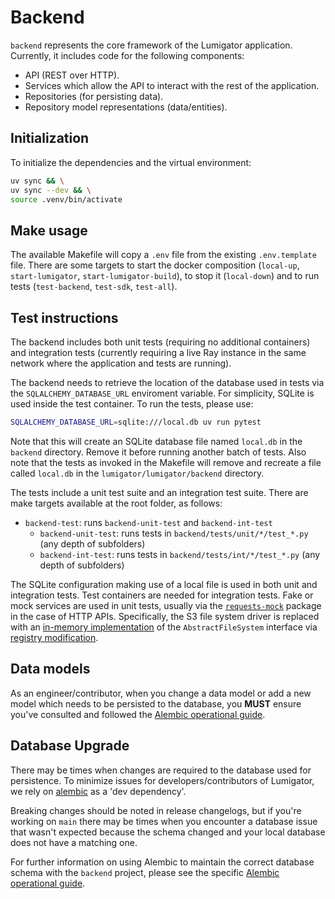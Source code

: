 # Backend

`backend` represents the core framework of the Lumigator application. Currently, it includes code
for the following components:

* API (REST over HTTP).
* Services which allow the API to interact with the rest of the application.
* Repositories (for persisting data).
* Repository model representations (data/entities).

## Initialization

To initialize the dependencies and the virtual environment:

```bash
uv sync && \
uv sync --dev && \
source .venv/bin/activate
```

## Make usage

The available Makefile will copy a `.env` file from the existing `.env.template` file. There are some targets to start the docker composition (`local-up`, `start-lumigator`, `start-lumigator-build`), to stop it (`local-down`) and to run tests (`test-backend`, `test-sdk`, `test-all`).

## Test instructions

The backend includes both unit tests (requiring no additional containers) and integration tests (currently requiring a live Ray instance in the same network where the application and tests are running).

The backend needs to retrieve the location of the database used in tests via the `SQLALCHEMY_DATABASE_URL` enviroment variable. For simplicity, SQLite is used inside the test container. To run the tests, please use:

```bash
SQLALCHEMY_DATABASE_URL=sqlite:///local.db uv run pytest
```

Note that this will create an SQLite database file named `local.db` in the `backend` directory. Remove it before running another batch of tests. Also note that the tests as invoked in the Makefile will remove and recreate a file called `local.db` in the `lumigator/lumigator/backend` directory.

The tests include a unit test suite and an integration test suite. There are make targets available at the root folder, as follows:

* `backend-test`: runs `backend-unit-test` and `backend-int-test`
  * `backend-unit-test`: runs tests in `backend/tests/unit/*/test_*.py` (any depth of subfolders)
  * `backend-int-test`: runs tests in `backend/tests/int/*/test_*.py` (any depth of subfolders)

The SQLite configuration making use of a local file is used in both unit and integration tests. Test containers are needed for integration tests. Fake or mock services are used in unit tests, usually via the [`requests-mock`](https://pypi.org/project/requests-mock/) package in the case of HTTP APIs. Specifically, the S3 file system driver is replaced with an [in-memory implementation](https://filesystem-spec.readthedocs.io/en/latest/api.html#fsspec.implementations.memory.MemoryFileSystem) of the `AbstractFileSystem` interface via [registry modification](https://filesystem-spec.readthedocs.io/en/latest/api.html#fsspec.registry.register_implementation).

## Data models

As an engineer/contributor, when you change a data model or add a new model which needs to be
persisted to the database, you **MUST** ensure you've consulted and followed the
[Alembic operational guide](https://mozilla-ai.github.io/lumigator).

## Database Upgrade

There may be times when changes are required to the database used for persistence. To minimize
issues for developers/contributors of Lumigator, we rely on
[alembic](https://alembic.sqlalchemy.org/en/latest/) as a 'dev dependency'.

Breaking changes should be noted in release changelogs, but if you're working on `main` there may be
times when you encounter a database issue that wasn't expected because the schema changed and your
local database does not have a matching one.

For further information on using Alembic to maintain the correct database schema with the `backend`
project, please see the specific
[Alembic operational guide](https://mozilla-ai.github.io/lumigator).
